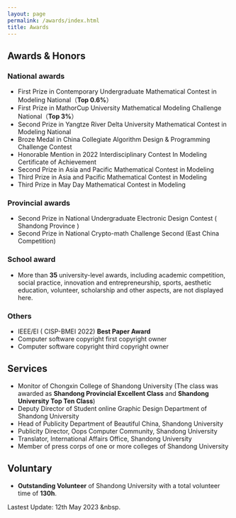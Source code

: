 ```yaml
---
layout: page
permalink: /awards/index.html
title: Awards
---
```


## Awards & Honors

### National awards

- First Prize in Contemporary Undergraduate Mathematical Contest in Modeling National（**Top 0.6%**）
- First Prize in MathorCup University Mathematical Modeling Challenge National（**Top 3%**）
- Second Prize in Yangtze River Delta University Mathematical Contest in Modeling National
- Broze Medal in China Collegiate Algorithm Design & Programming Challenge Contest
- Honorable Mention in 2022 Interdisciplinary Contest In Modeling Certificate of Achievement
- Second Prize in Asia and Pacific Mathematical Contest in Modeling
- Third Prize in Asia and Pacific Mathematical Contest in Modeling
- Third Prize in May Day Mathematical Contest in Modeling

### Provincial awards

- Second Prize in National Undergraduate Electronic Design Contest ( Shandong Province )
- Second Prize in National Crypto-math Challenge Second (East China Competition)

### School award

- More than **35** university-level awards, including academic competition, social practice, innovation and entrepreneurship, sports, aesthetic education, volunteer, scholarship and other aspects, are not displayed here.

### Others 

- IEEE/EI ( CISP-BMEI 2022) **Best Paper Award**
- Computer software copyright first copyright owner
- Computer software copyright third copyright owner

## Services

- Monitor of Chongxin College of Shandong University (The class was awarded as **Shandong Provincial Excellent Class** and **Shandong University Top Ten Class**)
- Deputy Director of Student online Graphic Design Department of Shandong University
- Head of Publicity Department of Beautiful China, Shandong University
- Publicity Director, Oops Computer Community, Shandong University
- Translator, International Affairs Office, Shandong University
- Member of press corps of one or more colleges of Shandong University

## Voluntary

- **Outstanding Volunteer** of Shandong University with a total volunteer time of **130h**.



Lastest Update: 12th May 2023 &nbsp.
